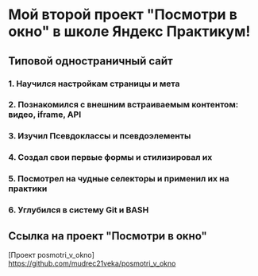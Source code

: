 # Мой второй проект "Посмотри в окно" в школе Яндекс Практикум!

## Типовой одностраничный сайт

### 1. Научился настройкам страницы и мета
### 2. Познакомился  с внешним встраиваемым контентом: видео, iframe, API
### 3. Изучил Псевдоклассы и псевдоэлементы
### 4. Создал свои первые формы и стилизировал их
### 5. Посмотрел на чудные селекторы и применил их на практики
### 6. Углубился в систему Git и BASH

## Ссылка на проект "Посмотри в окно"
[Проект posmotri_v_okno] https://github.com/mudrec21veka/posmotri_v_okno
